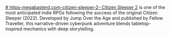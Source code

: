 [# https-megabasterd.com-citizen-sleeper-2-
Citizen Sleeper 2](https://megabasterd.com/citizen-sleeper-2/) is one of the most anticipated indie RPGs following the success of the original Citizen Sleeper (2022). Developed by Jump Over the Age and published by Fellow Traveller, this narrative-driven cyberpunk adventure blends tabletop-inspired mechanics with deep storytelling.
